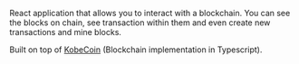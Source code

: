 React application that allows you to interact with a blockchain. You can see the blocks on chain, see transaction within them and even create new transactions and mine blocks.

Built on top of [KobeCoin](https://github.com/kobenguyent/blockchain-fun) (Blockchain implementation in Typescript).
